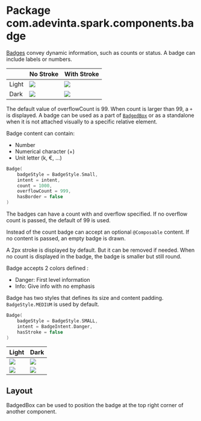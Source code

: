 # Package com.adevinta.spark.components.badge

[Badges](https://spark.adevinta.com/1186e1705/p/8711ec-badge/b/98915d) convey dynamic information, 
such as counts or status. A badge can include labels or numbers.

|       | No Stroke                                                                                               | With Stroke                                                                                               |
|-------|---------------------------------------------------------------------------------------------------------|-----------------------------------------------------------------------------------------------------------|
| Light | ![](../../images/com.adevinta.spark_PreviewScreenshotTests_preview_tests_badge_badgenostroke_light.png) | ![](../../images/com.adevinta.spark_PreviewScreenshotTests_preview_tests_badge_badgewithstroke_light.png) |
| Dark  | ![](../../images/com.adevinta.spark_PreviewScreenshotTests_preview_tests_badge_badgenostroke_dark.png)  | ![](../../images/com.adevinta.spark_PreviewScreenshotTests_preview_tests_badge_badgewithstroke_dark.png)  |

The default value of overflowCount is 99. When count is larger than 99, a `+` is displayed.
A badge can be used as a part of [`BadgedBox`](#layout) or as a standalone when it is not attached visually to
a specific relative element.

Badge content can contain:

- Number
- Numerical character (+)
- Unit letter (k, €, ...)

```kotlin
Badge(
    badgeStyle = BadgeStyle.Small,
    intent = intent,
    count = 1000,
    overflowCount = 999,
    hasBorder = false
)
```

The badges can have a count with and overflow specified. If no overflow count is passed,
the default of 99 is used.

Instead of the count badge can accept an optional `@Composable` content.
If no content is passed, an empty badge is drawn.


A 2px stroke is displayed by default. But it can be removed if needed.
When no count is displayed in the badge, the badge is smaller but still round.

Badge accepts 2 colors defined :

- Danger: First level information
- Info: Give info with no emphasis

Badge has two styles that defines its size and content padding. `BadgeStyle.MEDIUM` is used by
default.

```kotlin
Badge(
    badgeStyle = BadgeStyle.SMALL,
    intent = BadgeIntent.Danger,
    hasStroke = false
)
```

| Light                                                                                                         | Dark                                                                                                         |
|---------------------------------------------------------------------------------------------------------------|--------------------------------------------------------------------------------------------------------------|
| ![](../../images/com.adevinta.spark_PreviewScreenshotTests_preview_tests_badge_badgedboxnostroke_light.png)   | ![](../../images/com.adevinta.spark_PreviewScreenshotTests_preview_tests_badge_badgedboxnostroke_dark.png)   |
| ![](../../images/com.adevinta.spark_PreviewScreenshotTests_preview_tests_badge_badgedboxwithstroke_light.png) | ![](../../images/com.adevinta.spark_PreviewScreenshotTests_preview_tests_badge_badgedboxwithstroke_dark.png) |

## Layout

BadgedBox can be used to position the badge at the top right corner of another component.
